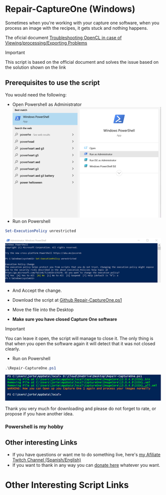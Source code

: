 # Repair-CaptureOne (Windows)

Sometimes when you're working with your capture one software, when you process an image with the recipes, it gets stuck and nothing happens.

The oficial document [Troubleshooting OpenCL in case of Viewing/processing/Exporting Problems](https://support.captureone.com/hc/en-us/articles/360002404937-Troubleshooting-OpenCL-in-case-of-viewing-processing-exporting-problems)


> [!IMPORTANT]
> This script is based on the official document and solves the issue based on the solution shown on the link
 

## Prerequisites to use the script

You would need the following:

- Open Powershell as Administrator
![image](../../Images/General/OpenPSasAdmin01.png)
- Run on Powershell
```Powershell
Set-ExecutionPolicy unrestricted
```
![image](../../Images/General/OpenPSasAdmin02.png)
- And Accept the change.

- Download the script at [Github Repair-CaptureOne.ps1](https://github.com/j0rt3g4/MyTechNetScript/blob/master/TechNet/Repair-CaptureOne/Repair-CaptureOne.ps1)
- Move the file into the Desktop
- <b>Make sure you have closed Capture One software</b>

>[!IMPORTANT]
> You can leave it open, the script will manage to close it. The only thing is that when you open the software again it will detect that it was not closed clearly.

- Run on Powershell
```Powershell
.\Repair-CaptureOne.ps1
```
![image](../..//Images/RepairCaptureOne/Repair-CaptureOne.png)


Thank you very much for downloading and please do not forget to rate, or propose if you have another idea.


### Powershell is my hobby

## Other interesting Links


- If you have questions or want me to do something live, here's [my Afiliate Twitch Channel (Spanish/English)](https://twitch.tv/j0rt)
- If you want to thank in any way you can [donate here](https://streamlabs.com/j0rt/tip) whatever you want. 

# Other Interesting Script Links



